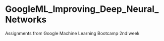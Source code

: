 # GoogleML_Improving_Deep_Neural_Networks
Assignments from Google Machine Learning Bootcamp 2nd week
